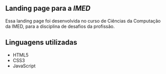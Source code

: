 ## Landing page para a **_IMED_**

Essa landing page foi desenvolvida no curso de
Ciências da Computação da IMED, para a disciplina de desafios da profissão.

## Linguagens utilizadas

- HTML5
- CSS3
- JavaScript
